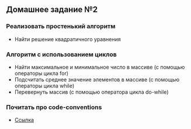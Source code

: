 ## Домашнее задание №2

### Реализовать простенький алгоритм
 * Найти решение квадратичного уравнения

### Алгоритм с использованием циклов
 * Найти максимальное и минимальное число в массиве (с помощью операторы цикла for)
 * Подсчитать среднее значение элементов в массиве (с помощью операторы цикла while)
 * Перевернуть массив (с помощью оператора цикла do-while)

### Почитать про code-conventions
 * [Ссылка](http://www.oracle.com/technetwork/java/codeconventions-150003.pdf)